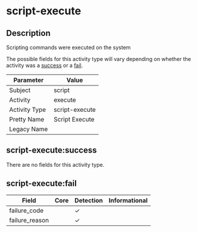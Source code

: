 script-execute
==============

Description
-----------
Scripting commands were executed on the system

The possible fields for this activity type will vary depending on whether the activity was a [success](#script-executesuccess) or a [fail](#script-executefail).

| Parameter     | Value          |
| ------------- | -------------- |
| Subject       | script         |
| Activity      | execute        |
| Activity Type | script-execute |
| Pretty Name   | Script Execute |
| Legacy Name   |                |

script-execute:success
----------------------

There are no fields for this activity type.


script-execute:fail
-------------------

| Field          | Core | Detection | Informational |
| -------------- | ---- | --------- | ------------- |
| failure_code   |      | &#10003;  |               |
| failure_reason |      | &#10003;  |               |